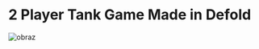 # 2 Player Tank Game Made in Defold
![obraz](https://github.com/user-attachments/assets/6997c95c-4052-4a44-890e-ab914a7abbba)
